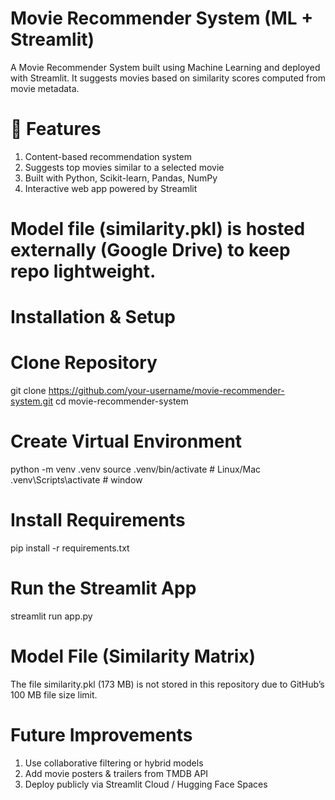 # Movie Recommender System (ML + Streamlit)

A Movie Recommender System built using Machine Learning and deployed with Streamlit.
It suggests movies based on similarity scores computed from movie metadata.

# 🚀 Features
  1) Content-based recommendation system
  2) Suggests top movies similar to a selected movie
  3) Built with Python, Scikit-learn, Pandas, NumPy
  4) Interactive web app powered by Streamlit

# Model file (similarity.pkl) is hosted externally (Google Drive) to keep repo lightweight.

# Installation & Setup

# Clone Repository
git clone https://github.com/your-username/movie-recommender-system.git
cd movie-recommender-system

# Create Virtual Environment
python -m venv .venv
source .venv/bin/activate   # Linux/Mac
.venv\Scripts\activate       # window

# Install Requirements
pip install -r requirements.txt

# Run the Streamlit App
streamlit run app.py

# Model File (Similarity Matrix)
The file similarity.pkl (173 MB) is not stored in this repository due to GitHub’s 100 MB file size limit.

# Future Improvements
  1) Use collaborative filtering or hybrid models
  2) Add movie posters & trailers from TMDB API
  3) Deploy publicly via Streamlit Cloud / Hugging Face Spaces
